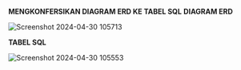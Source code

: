 **MENGKONFERSIKAN DIAGRAM ERD KE TABEL SQL**
**DIAGRAM ERD**

![Screenshot 2024-04-30 105713](https://github.com/sitimilana/learn-database-phpmyadmin/assets/160199567/41359110-d710-425b-9ce9-f20ff8b97f55)


**TABEL SQL**

![Screenshot 2024-04-30 105553](https://github.com/sitimilana/learn-database-phpmyadmin/assets/160199567/201101bb-1b99-405b-8144-e590a882b6b9)
